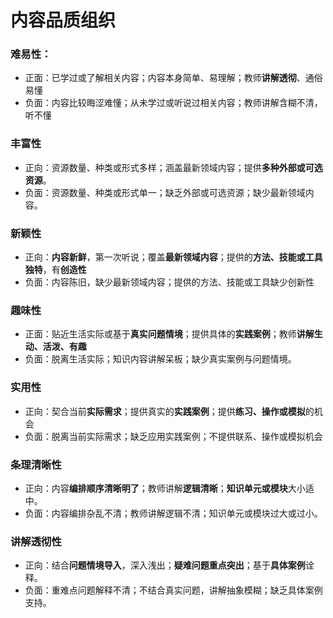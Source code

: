 # 内容品质组织
### 难易性：
* 正面：已学过或了解相关内容；内容本身简单、易理解；教师**讲解透彻**、通俗易懂
* 负面：内容比较晦涩难懂；从未学过或听说过相关内容；教师讲解含糊不清，听不懂

### 丰富性
* 正向：资源数量、种类或形式多样；涵盖最新领域内容；提供**多种外部或可选资源**。
* 负面：资源数量、种类或形式单一；缺乏外部或可选资源；缺少最新领域内容。

### 新颖性
* 正向：**内容新鲜**，第一次听说；覆盖**最新领域内容**；提供的**方法、技能或工具独特**，有**创造性**
* 负面：内容陈旧，缺少最新领域内容；提供的方法、技能或工具缺少创新性

### 趣味性
* 正面：贴近生活实际或基于**真实问题情境**；提供具体的**实践案例**；教师**讲解生动、活泼、有趣**
* 负面：脱离生活实际；知识内容讲解呆板；缺少真实案例与问题情境。

### 实用性
* 正向：契合当前**实际需求**；提供真实的**实践案例**；提供**练习、操作或模拟**的机会
* 负面：脱离当前实际需求；缺乏应用实践案例；不提供联系、操作或模拟机会

### 条理清晰性
* 正向：内容**编排顺序清晰明了**；教师讲解**逻辑清晰**；**知识单元或模块**大小适中。
* 负面：内容编排杂乱不清；教师讲解逻辑不清；知识单元或模块过大或过小。

### 讲解透彻性
* 正向：结合**问题情境导入**，深入浅出；**疑难问题重点突出**；基于**具体案例**诠释。
* 负面：重难点问题解释不清；不结合真实问题，讲解抽象模糊；缺乏具体案例支持。
    

    